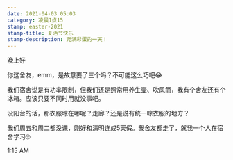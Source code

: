 ```yaml
---
date: 2021-04-03 05:03
category: 凌晨1点15
stamp: easter-2021
stamp-title: 复活节快乐
stamp-description: 充满彩蛋的一天！
---
```


<p>
晚上好

你这舍友，emm，是故意要了三个吗？不可能这么巧吧😂

我们宿舍说是有功率限制，但我们还是照常用养生壶、吹风筒，我有个舍友还有个冰箱。应该只要不同时用就没事吧。

没阳台的话，那衣服晾在哪呢？走廊？还是说有统一晾衣服的地方？

我们周五和周二都没课，刚好和清明连成5天假。我舍友都走了，就我一个人在宿舍学习🤓


1:15 AM
</p>